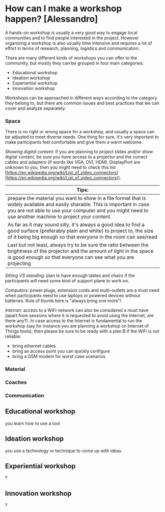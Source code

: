 # How can I make a workshop happen? [Alessandro]

A hands-on workshop is usually a very good way to engage local communities and to find people interested in the project.
However organizing a workshop is also usually time intensive and requires a lot of effort in terms of research, planning, logistics and communication.

There are many different kinds of workshops you can offer to the community, but mostly they can be grouped in four main categories:
- Educational workshop
- Ideation workshop
- Experiential workshop
- Innovation workshop

Workshops can be approached in different ways according to the category they belong to, but there are common issues and best practices that we can cover and analyze separately:
### Space
There is no right or wrong space for a workshop, and usually a space can be adjusted to meet diverse needs. One thing for sure, it's very important to make participants feel comfortable and give them a warm welcome.

*Showing digital content:* if you are planning to project slides and/or show digital content, be sure you have access to a projector and the correct cables and adapters (if words like VGA, DVI, HDMI, DisplayPort are unknown to you, then you might need to check this list [https://en.wikipedia.org/wiki/List_of_video_connectors](https://en.wikipedia.org/wiki/List_of_video_connectors)).

|Tips:|
|-----|
|prepare the material you want to show in a file format that is widely available and easily sharable. This is important in case you are not able to use your computer and you might need to use another machine to project your content.|
|As far as it may sound silly, it's always a good idea to find a good surface (preferably plain and white) to project to, the size of it being big enough so that everyone in the room can see/read|
|Last but not least, always try to be sure the ratio between the brightness of the projector and the amount of light in the space is good enough so that everyone can see what you are projecting| 


*Sitting VS standing:*
plan to have enough tables and chairs if the participants will need some kind of support plane to work on.

*Computers:*
power plugs, extension cords and multi-outlets are a must need when participants need to use laptops or powered devices without batteries. Rule of thumb here is "always bring one more"!

*Internet:*
access to a WiFi network can also be considered a must have (apart from sessions where it is requested to avoid using the Internet, are there any?). In case access to the Internet is fundamental to run the workshop (say for instance you are planning a workshop on Internet of Things tools), then please be sure to be ready with a plan B if the WiFi is not reliable:
- bring ethernet cables
- bring an access point you can quickly configure
- bring a GSM modem for worst case scenarios


### Material
### Coaches
### Communication

## Educational workshop
you learn how to use a tool

## Ideation workshop
you use a technology or technique to come up with ideas

## Experiential workshop
?
## Innovation workshop
?
